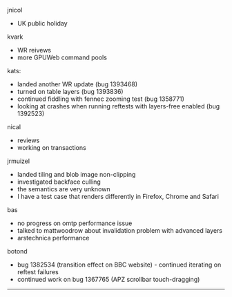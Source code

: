 jnicol
* UK public holiday



kvark
* WR reivews
* more GPUWeb command pools



kats:
* landed another WR update (bug 1393468)
* turned on table layers (bug 1393836)
* continued fiddling with fennec zooming test (bug 1358771)
* looking at crashes when running reftests with layers-free enabled (bug 1392523)



nical
* reviews
* working on transactions



jrmuizel
* landed tiling and blob image non-clipping
* investigated backface culling
* the semantics are very unknown
* I have a test case that renders differently in Firefox, Chrome and Safari



bas
* no progress on omtp performance issue
* talked to mattwoodrow about invalidation problem with advanced layers
* arstechnica performance



botond
* bug 1382534 (transition effect on BBC website) - continued iterating on reftest failures 
* continued work on bug 1367765 (APZ scrollbar touch-dragging)

________________


